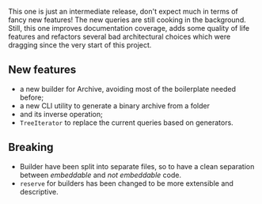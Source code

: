 This one is just an intermediate release, don't expect much in terms of fancy new features! The new queries are still cooking in the background.  
Still, this one improves documentation coverage, adds some quality of life features and refactors several bad architectural choices which were dragging since the very start of this project.

## New features

- a new builder for Archive, avoiding most of the boilerplate needed before;
- a new CLI utility to generate a binary archive from a folder
- and its inverse operation;
- `TreeIterator` to replace the current queries based on generators.

## Breaking

- Builder have been split into separate files, so to have a clean separation between *embeddable* and *not embeddable* code.
- `reserve` for builders has been changed to be more extensible and descriptive.